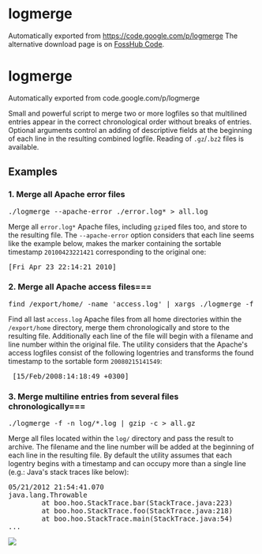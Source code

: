 # logmerge
Automatically exported from https://code.google.com/p/logmerge
The alternative download page is on [FossHub Code](http://code.fosshub.com/logmerge/downloads).

# logmerge
Automatically exported from code.google.com/p/logmerge

Small and powerful script to merge two or more logfiles so that multilined entries appear in the correct chronological order without breaks of entries. Optional arguments control an adding of descriptive fields at the beginning of each line in the resulting combined logfile. Reading of `.gz`/`.bz2` files is available.

## Examples

### 1. Merge all Apache error files

<pre>
./logmerge --apache-error ./error.log* > all.log
</pre>

Merge all `error.log*` Apache files, including `gzip`ed files too, and store to the resulting file. The `--apache-error` option considers that each line seems like the example below, makes the marker containing the sortable timestamp `20100423221421` corresponding to the original one:

<pre>
[Fri Apr 23 22:14:21 2010] <the rest of the entry>
</pre>

### 2. Merge all Apache access files===

<pre>
find /export/home/ -name 'access.log' | xargs ./logmerge -f -n --apache-access > all.log
</pre>

Find all last `access.log` Apache files from all home directories within the `/export/home` directory, merge them chronologically and store to the resulting file. Additionally each line of the file will begin with a filename and line number within the original file. 
The utility considers that the Apache's access logfiles consist of the following logentries and transforms the found timestamp to the sortable form `20080215141549`: 

<pre>
<the begin of the entry> [15/Feb/2008:14:18:49 +0300] <the rest of the entry>
</pre>

### 3. Merge multiline entries from several files chronologically===

<pre>
./logmerge -f -n log/*.log | gzip -c > all.gz
</pre>

Merge all files located within the `log/` directory and pass the result to archive. The filename and the line number will be added at the beginning of each line in the resulting file. By default the utility assumes that each logentry begins with a timestamp and can occupy more than a single line (e.g.: Java's stack traces like below): 

<pre>
05/21/2012 21:54:41.070 <the rest of the entry>
java.lang.Throwable
        at boo.hoo.StackTrace.bar(StackTrace.java:223)
        at boo.hoo.StackTrace.foo(StackTrace.java:218)
        at boo.hoo.StackTrace.main(StackTrace.java:54)
...
</pre>

[
![](http://s1.softpedia-static.com/base_img/softpedia_free_award_f.gif)
](http://mac.softpedia.com/get/Developer-Tools/logmerge.shtml)
